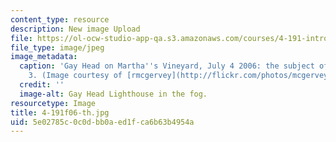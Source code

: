 ```yaml
---
content_type: resource
description: New image Upload
file: https://ol-ocw-studio-app-qa.s3.amazonaws.com/courses/4-191-introduction-to-integrated-design-fall-2006/5e02785c0c0dbb0aed1fca6b63b4954a_4-191f06-th.jpg
file_type: image/jpeg
image_metadata:
  caption: 'Gay Head on Martha''s Vineyard, July 4 2006: the subject of assignment
    3. (Image courtesy of [rmcgervey](http://flickr.com/photos/mcgervey/) on Flickr.)'
  credit: ''
  image-alt: Gay Head Lighthouse in the fog.
resourcetype: Image
title: 4-191f06-th.jpg
uid: 5e02785c-0c0d-bb0a-ed1f-ca6b63b4954a
---
```

